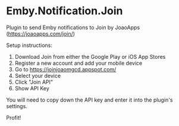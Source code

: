 # Emby.Notification.Join

Plugin to send Emby notifications to Join by JoaoApps (https://joaoapps.com/join/)

Setup instructions:
1. Download Join from either the Google Play or iOS App Stores
2. Register a new account and add your mobile device
3. Go to https://joinjoaomgcd.appspot.com/
4. Select your device
5. Click "Join API"
6. Show API Key

You will need to copy down the API key and enter it into the plugin's settings.

Profit!
